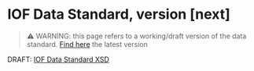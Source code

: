 # IOF Data Standard, version [next]

> ⚠️ WARNING: this page refers to a working/draft version of the data standard. [Find here](https://github.com/international-orienteering-federation/datastandard-v3) the latest version

DRAFT: [IOF Data Standard  XSD](IOF.xsd)
